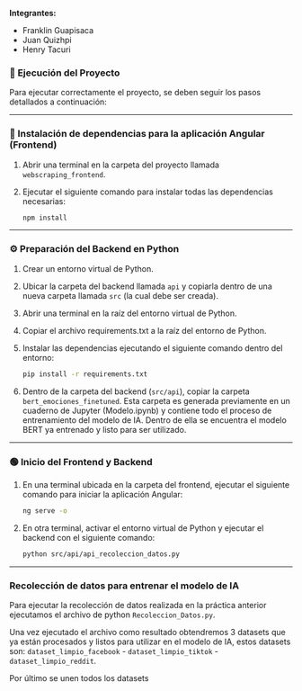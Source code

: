 
**Integrantes:**

* Franklin Guapisaca
* Juan Quizhpi
* Henry Tacuri

### **🚀 Ejecución del Proyecto**

Para ejecutar correctamente el proyecto, se deben seguir los pasos detallados a continuación:

---

### **🔧 Instalación de dependencias para la aplicación Angular (Frontend)**

1. Abrir una terminal en la carpeta del proyecto llamada `webscraping_frontend`.

2. Ejecutar el siguiente comando para instalar todas las dependencias necesarias:

   ```bash
   npm install
   ```

---

### **⚙️ Preparación del Backend en Python**

1. Crear un entorno virtual de Python.

2. Ubicar la carpeta del backend llamada `api` y copiarla dentro de una nueva carpeta llamada `src` (la cual debe ser creada).

3. Abrir una terminal en la raíz del entorno virtual de Python.

4. Copiar el archivo requirements.txt a la raíz del entorno de Python.

5. Instalar las dependencias ejecutando el siguiente comando dentro del entorno:

   ```bash
   pip install -r requirements.txt
   ```

6. Dentro de la carpeta del backend (`src/api`), copiar la carpeta `bert_emociones_finetuned`. Esta carpeta es generada previamente en un cuaderno de Jupyter (Modelo.ipynb) y contiene todo el proceso de entrenamiento del modelo de IA. Dentro de ella se encuentra el modelo BERT ya entrenado y listo para ser utilizado.

---

### **🟢 Inicio del Frontend y Backend**

1. En una terminal ubicada en la carpeta del frontend, ejecutar el siguiente comando para iniciar la aplicación Angular:

   ```bash
   ng serve -o
   ```

2. En otra terminal, activar el entorno virtual de Python y ejecutar el backend con el siguiente comando:

   ```bash
   python src/api/api_recoleccion_datos.py
   ```

---


### **Recolección de datos para entrenar el modelo de IA**

Para ejecutar la recolección de datos realizada en la práctica anterior ejecutamos el archivo de python ```Recoleccion_Datos.py```.

Una vez ejecutado el archivo como resultado obtendremos 3 datasets que ya están procesados y listos para utilizar en el modelo de IA, estos datasets son: ```dataset_limpio_facebook``` - ```dataset_limpio_tiktok``` - ```dataset_limpio_reddit```.


Por último se unen todos los datasets